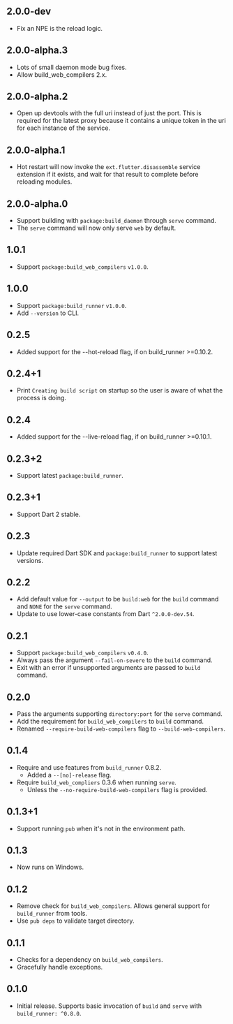 ## 2.0.0-dev

- Fix an NPE is the reload logic.

## 2.0.0-alpha.3

- Lots of small daemon mode bug fixes.
- Allow build_web_compilers 2.x.

## 2.0.0-alpha.2

- Open up devtools with the full uri instead of just the port. This is required
  for the latest proxy because it contains a unique token in the uri for each
  instance of the service.

## 2.0.0-alpha.1

- Hot restart will now invoke the `ext.flutter.disassemble` service extension if
  it exists, and wait for that result to complete before reloading modules.

## 2.0.0-alpha.0

- Support building with `package:build_daemon` through `serve` command.
- The `serve` command will now only serve `web` by default.

## 1.0.1

- Support `package:build_web_compilers` `v1.0.0`.

## 1.0.0

- Support `package:build_runner` `v1.0.0`.
- Add `--version` to CLI.

## 0.2.5

- Added support for the --hot-reload flag, if on build_runner >=0.10.2.

## 0.2.4+1

- Print `Creating build script` on startup so the user is aware of what the
  process is doing.

## 0.2.4

- Added support for the --live-reload flag, if on build_runner >=0.10.1.

## 0.2.3+2

- Support latest `package:build_runner`.

## 0.2.3+1

- Support Dart 2 stable.

## 0.2.3

- Update required Dart SDK and `package:build_runner` to support latest
  versions.

## 0.2.2

- Add default value for `--output` to be `build:web` for the `build` command
  and `NONE` for the `serve` command.
- Update to use lower-case constants from Dart `^2.0.0-dev.54`.

## 0.2.1

- Support `package:build_web_compilers` `v0.4.0`.
- Always pass the argument `--fail-on-severe` to the `build` command.
- Exit with an error if unsupported arguments are passed to `build` command.

## 0.2.0

- Pass the arguments supporting `directory:port` for the `serve` command.
- Add the requirement for `build_web_compilers` to `build` command.
- Renamed `--require-build-web-compilers` flag to `--build-web-compilers`.

## 0.1.4

- Require and use features from `build_runner` 0.8.2.
  - Added a `--[no]-release` flag.
- Require `build_web_compliers` 0.3.6 when running `serve`.
  - Unless the `--no-require-build-web-compilers` flag is provided.

## 0.1.3+1

- Support running `pub` when it's not in the environment path.

## 0.1.3

- Now runs on Windows.

## 0.1.2

- Remove check for `build_web_compilers`. Allows general support for
  `build_runner` from tools.
- Use `pub deps` to validate target directory.

## 0.1.1

- Checks for a dependency on `build_web_compilers`.
- Gracefully handle exceptions.

## 0.1.0

- Initial release. Supports basic invocation of `build` and `serve` with
  `build_runner: ^0.8.0`.
